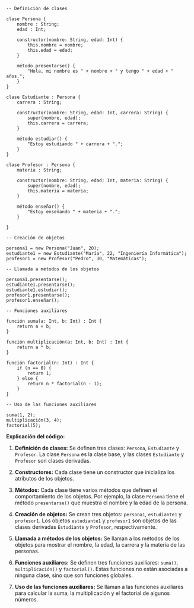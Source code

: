 ```cool
-- Definición de clases

clase Persona {
    nombre : String;
    edad : Int;

    constructor(nombre: String, edad: Int) {
        this.nombre = nombre;
        this.edad = edad;
    }

    método presentarse() {
        "Hola, mi nombre es " + nombre + " y tengo " + edad + " años.";
    }
}

clase Estudiante : Persona {
    carrera : String;

    constructor(nombre: String, edad: Int, carrera: String) {
        super(nombre, edad);
        this.carrera = carrera;
    }

    método estudiar() {
        "Estoy estudiando " + carrera + ".";
    }
}

clase Profesor : Persona {
    materia : String;

    constructor(nombre: String, edad: Int, materia: String) {
        super(nombre, edad);
        this.materia = materia;
    }

    método enseñar() {
        "Estoy enseñando " + materia + ".";
    }

}

-- Creación de objetos

persona1 = new Persona("Juan", 20);
estudiante1 = new Estudiante("María", 22, "Ingeniería Informática");
profesor1 = new Profesor("Pedro", 30, "Matemáticas");

-- Llamada a métodos de los objetos

persona1.presentarse();
estudiante1.presentarse();
estudiante1.estudiar();
profesor1.presentarse();
profesor1.enseñar();

-- Funciones auxiliares

función suma(a: Int, b: Int) : Int {
    return a + b;
}

función multiplicación(a: Int, b: Int) : Int {
    return a * b;
}

función factorial(n: Int) : Int {
    if (n == 0) {
        return 1;
    } else {
        return n * factorial(n - 1);
    }
}

-- Uso de las funciones auxiliares

suma(1, 2);
multiplicación(3, 4);
factorial(5);
```

**Explicación del código:**

1. **Definición de clases:** Se definen tres clases: `Persona`, `Estudiante` y `Profesor`. La clase `Persona` es la clase base, y las clases `Estudiante` y `Profesor` son clases derivadas.

2. **Constructores:** Cada clase tiene un constructor que inicializa los atributos de los objetos.

3. **Métodos:** Cada clase tiene varios métodos que definen el comportamiento de los objetos. Por ejemplo, la clase `Persona` tiene el método `presentarse()` que muestra el nombre y la edad de la persona.

4. **Creación de objetos:** Se crean tres objetos: `persona1`, `estudiante1` y `profesor1`. Los objetos `estudiante1` y `profesor1` son objetos de las clases derivadas `Estudiante` y `Profesor`, respectivamente.

5. **Llamada a métodos de los objetos:** Se llaman a los métodos de los objetos para mostrar el nombre, la edad, la carrera y la materia de las personas.

6. **Funciones auxiliares:** Se definen tres funciones auxiliares: `suma()`, `multiplicación()` y `factorial()`. Estas funciones no están asociadas a ninguna clase, sino que son funciones globales.

7. **Uso de las funciones auxiliares:** Se llaman a las funciones auxiliares para calcular la suma, la multiplicación y el factorial de algunos números.